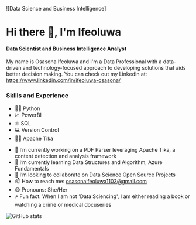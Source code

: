 ![Data Science and Business Intelligence]

# Hi there 👋, I'm Ifeoluwa
#### Data Scientist and Business Intelligence Analyst

My name is Osasona Ifeoluwa and I'm a Data Professional with a data-driven and technology-focused approach to developing solutions that aids better decision making.
You can check out my LinkedIn at: https://www.linkedin.com/in/ifeoluwa-osasona/

### Skills and Experience

* 👩‍💻 Python
* 📈 PowerBI
* ⚛ SQL
* 💻 Version Control
* 👩‍💻 Apache Tika

- 🔭 I’m currently working on a PDF Parser leveraging Apache Tika, a content detection and analysis framework 
- 🌱 I’m currently learning Data Structures and Algorithm, Azure Fundamentals
- 👯 I’m looking to collaborate on Data Science Open Source Projects 
- 📫 How to reach me: osasonaifeoluwa1103@gmail.com 
- 😄 Pronouns: She/Her 
- ⚡ Fun fact: When I am not 'Data Sciencing', I am either reading a book or watching a crime or medical docuseries


 

![GitHub stats](https://github-readme-stats.vercel.app/api?username=Ifeoluwa-hub&show_icons=true)  

